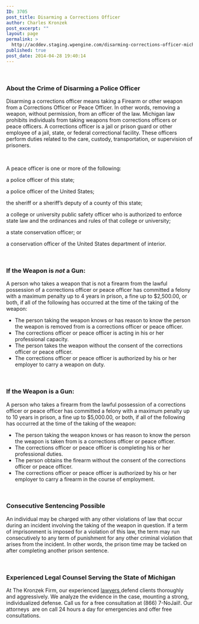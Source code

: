 ```yaml
---
ID: 3705
post_title: Disarming a Corrections Officer
author: Charles Kronzek
post_excerpt: ""
layout: page
permalink: >
  http://acddev.staging.wpengine.com/disarming-corrections-officer-michigan-gun-crime-defense-attorneys.html
published: true
post_date: 2014-04-28 19:40:14
---
```

&nbsp;
<h3>About the Crime of Disarming a Police Officer</h3>
Disarming a corrections officer means taking a Firearm or other weapon from a Corrections Officer or Peace Officer. In other words, removing a weapon, without permission, from an officer of the law. Michigan law prohibits individuals from taking weapons from corrections officers or peace officers. A corrections officer is a jail or prison guard or other employee of a jail, state, or federal correctional facility. These officers perform duties related to the care, custody, transportation, or supervision of prisoners.

&nbsp;

A peace officer is one or more of the following:

a police officer of this state;

a police officer of the United States;

the sheriff or a sheriff’s deputy of a county of this state;

a college or university public safety officer who is authorized to enforce state law and the ordinances and rules of that college or university;

a state conservation officer; or

a conservation officer of the United States department of interior.

&nbsp;
<h3>If the Weapon is <em>not</em> a Gun:</h3>
A person who takes a weapon that is not a firearm from the lawful possession of a corrections officer or peace officer has committed a felony with a maximum penalty up to 4 years in prison, a fine up to $2,500.00, or both, if all of the following has occurred at the time of the taking of the weapon:
<ul>
 	<li>The person taking the weapon knows or has reason to know the person the weapon is removed from is a corrections officer or peace officer.</li>
 	<li>The corrections officer or peace officer is acting in his or her professional capacity.</li>
 	<li>The person takes the weapon without the consent of the corrections officer or peace officer.</li>
 	<li>The corrections officer or peace officer is authorized by his or her employer to carry a weapon on duty.</li>
</ul>
&nbsp;
<h3>If the Weapon is a Gun:</h3>
A person who takes a firearm from the lawful possession of a corrections officer or peace officer has committed a felony with a maximum penalty up to 10 years in prison, a fine up to $5,000.00, or both, if all of the following has occurred at the time of the taking of the weapon:
<ul>
 	<li>The person taking the weapon knows or has reason to know the person the weapon is taken from is a corrections officer or peace officer.</li>
 	<li>The corrections officer or peace officer is completing his or her professional duties.</li>
 	<li>The person obtains the firearm without the consent of the corrections officer or peace officer.</li>
 	<li>The corrections officer or peace officer is authorized by his or her employer to carry a firearm in the course of employment.</li>
</ul>
&nbsp;
<h3>Consecutive Sentencing Possible</h3>
An individual may be charged with any other violations of law that occur during an incident involving the taking of the weapon in question. If a term of imprisonment is imposed for a violation of this law, the term may run consecutively to any term of punishment for any other criminal violation that arises from the incident. In other words, the prison time may be tacked on after completing another prison sentence.

&nbsp;
<h3>Experienced Legal Counsel Serving the State of Michigan</h3>
At The Kronzek Firm, our experienced <a title="attorneys" href="http://acddev.staging.wpengine.com/trial-attorneys.html">lawyers </a>defend clients thoroughly and aggressively. We analyze the evidence in the case, mounting a strong, individualized defense. Call us for a free consultation at (866) 7-NoJail!. Our attorneys  are on call 24 hours a day for emergencies and offer free consultations.